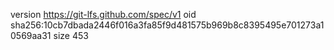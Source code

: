 version https://git-lfs.github.com/spec/v1
oid sha256:10cb7dbada2446f016a3fa85f9d481575b969b8c8395495e701273a10569aa31
size 453
